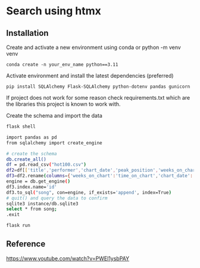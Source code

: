 # Search using htmx

## Installation

Create and activate a new environment using conda or python -m venv venv

`conda create -n your_env_name python==3.11`

Activate environment and install the latest dependencies (preferred)

`pip install SQLAlchemy Flask-SQLAlchemy python-dotenv pandas gunicorn`

If project does not work for some reason check requirements.txt which are the libraries this project is known to work with.

Create the schema and import the data

```sh
flask shell

import pandas as pd
from sqlalchemy import create_engine

# create the schema
db.create_all()
df = pd.read_csv("hot100.csv")
df2=df[['title','performer','chart_date','peak_position','weeks_on_chart']]
df3=df2.rename(columns={'weeks_on_chart':'time_on_chart','chart_date':'chart_debut'})
engine = db.get_engine()
df3.index.name='id'
df3.to_sql("song", con=engine, if_exists='append', index=True)
# quit() and query the data to confirm
sqlite3 instance/db.sqlite3
select * from song;
.exit

flask run
```

## Reference

<https://www.youtube.com/watch?v=PWEl1ysbPAY>
